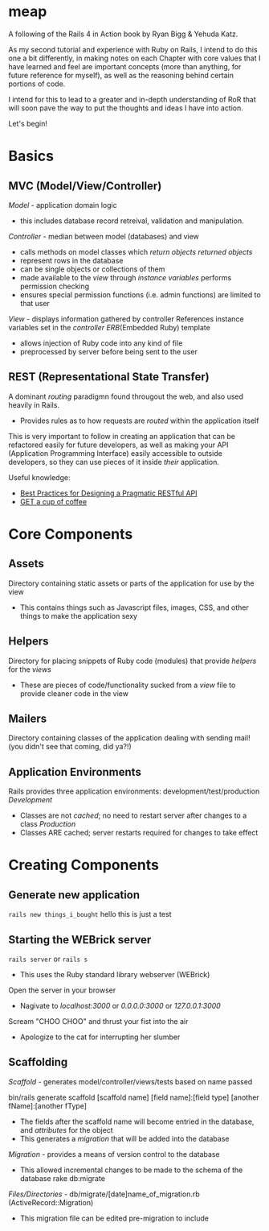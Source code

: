 meap
====

A following of the Rails 4 in Action book by Ryan Bigg &amp; Yehuda Katz.

As my second tutorial and experience with Ruby on Rails, I intend to do this
one a bit differently, in making notes on each Chapter with core values that I 
have learned and feel are important concepts (more than anything, for future 
reference for myself), as well as the reasoning behind certain portions of code.

I intend for this to lead to a greater and in-depth understanding of RoR that 
will soon pave the way to put the thoughts and ideas I have into action.

Let's begin!

Basics
====

MVC (Model/View/Controller)
---
*Model* - application domain logic
- this includes database record retreival, validation and manipulation.

*Controller* - median between model (databases) and view
- calls methods on model classes which *return objects*
*returned objects*
- represent rows in the database
- can be single objects or collections of them
- made available to the *view* through *instance variables* 
performs permission checking
- ensures special permission functions (i.e. admin functions) are limited to that user

*View* - displays information gathered by controller
References instance variables set in the *controller*
*ERB*(Embedded Ruby) template
- allows injection of Ruby code into any kind of file
- preprocessed by server before being sent to the user

REST (Representational State Transfer)
---
A dominant *routing* paradigmn found througout the web, and also used heavily in Rails.
- Provides rules as to how requests are *routed* within the application itself

This is very important to follow in creating an application that can be refactored easily for future developers, as
well as making your API (Application Programming Interface) easily accessible to outside developers, so they can use
pieces of it inside *their* application.

Useful knowledge:
- [Best Practices for Designing a Pragmatic RESTful API](http://www.vinaysahni.com/best-practices-for-a-pragmatic-restful-api)
- [GET a cup of coffee](http://www.infoq.com/articles/webber-rest-workflow)

Core Components
====

Assets
---
Directory containing static assets or parts of the application for use by the view
- This contains things such as Javascript files, images, CSS, and other things to make the application sexy

Helpers
---
Directory for placing snippets of Ruby code (modules) that provide *helpers* for the *views*
- These are pieces of code/functionality sucked from a *view* file to provide cleaner code in the view

Mailers
---
Directory containing classes of the application dealing with sending mail! (you didn't see that coming, did ya?!)

Application Environments
------------------------
Rails provides three application environments: development/test/production
*Development*
- Classes are not *cached*; no need to restart server after changes to a class
*Production*
- Classes ARE cached; server restarts required for changes to take effect

Creating Components
====

Generate new application
------------------------
`rails new things_i_bought`
    hello this is just a test

Starting the WEBrick server
----------------------------
`rails server` or `rails s`
- This uses the Ruby standard library webserver (WEBrick)

Open the server in your browser
- Nagivate to *localhost:3000* or *0.0.0.0:3000* or *127.0.0.1:3000*

Scream "CHOO CHOO" and thrust your fist into the air
- Apologize to the cat for interrupting her slumber

Scaffolding
-----------
*Scaffold* - generates model/controller/views/tests based on name passed

bin/rails generate scaffold [scaffold name] [field name]:[field type] [another fName]:[another fType]
- The fields after the scaffold name will become entried in the database, and *attributes* for the object
- This generates a *migration* that will be added into the database

*Migration* - provides a means of version control to the database
- This allowed incremental changes to be made to the schema of the database
    rake db:migrate

*Files/Directories* - db/migrate/[date]name_of_migration.rb (ActiveRecord::Migration)
- This migration file can be edited pre-migration to include



